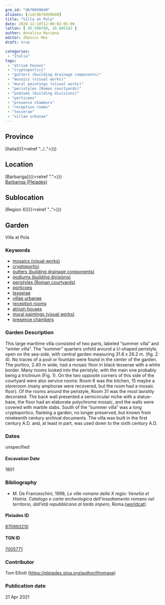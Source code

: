 ```yaml
---
gre_id: "db76049640"
aliases: [/id/db76049640]
title: "Villa at Pola"
date: 2020-12-10T12:00:02-05:00
latlon: [ 45.500780, 10.605182 ]
author: Annalisa Marzano
editor: Zhenrui Mei
draft: true

categories:
 - "Italia"
tags:
 - "atrium houses"
 - "cryptoportici"
 - "gutters (building drainage components)"
 - "mosaics (visual works)"
 - "mural paintings (visual works)"
 - "peristyles (Roman courtyards)"
 - "podiums (building divisions)"
 - "porticoes"
 - "presence chambers"
 - "reception rooms"
 - "tesserae"
 - "villae urbanae"
---
```


## Province

[Italia]({{<relref "../..">}})

<!--### Province Description-->

<!-- DESCRIPTION -->


## Location

[Barbariga]({{<relref ".">}}) \
[Barbariga (Pleiades)](https://pleiades.stoa.org/places/383781)

<!--### Location Description-->

<!-- LEAVE THIS BLANK FOR NOW -->

## Sublocation

[Region X]({{<relref "..">}})

<!--### Sublocation Description-->

<!-- DESCRIPTION -->


## Garden

Villa at Pola

### Keywords

- [mosaics (visual works)](http://vocab.getty.edu/page/aat/300015342)
- [cryptoportici](http://vocab.getty.edu/page/aat/300004295)
- [gutters (building drainage components)](http://vocab.getty.edu/page/aat/300052565)
- [podiums (building divisions)](http://vocab.getty.edu/page/aat/300000976)
- [peristyles (Roman courtyards)](http://vocab.getty.edu/page/aat/300004029)
- [porticoes](http://vocab.getty.edu/page/aat/300004145)
- [tesserae](http://vocab.getty.edu/page/aat/300010730)
- [villae urbanae](http://vocab.getty.edu/page/aat/300005520)
- [reception rooms](http://vocab.getty.edu/page/aat/300077176)
- [atrium houses](http://vocab.getty.edu/page/aat/300005451)
- [mural paintings (visual works)](http://vocab.getty.edu/page/aat/300033644)
- [presence chambers](http://vocab.getty.edu/page/aat/300004445)

### Garden Description

This large maritime villa consisted of two parts, labeled “summer villa” and “winter villa”.  The “summer” quarters unfold around a U-shaped peristyle, open on the sea-side, with central garden measuring 31.8 x 26.2 m. (fig. 2: 4). No traces of a pool or fountain were found in the center of the garden. The portico, 2.40 m wide, had a mosaic floor in black tesserae with a white border. Many rooms looked into the peristyle, with the main one probably being a triclinium (Fig. 1). On the two opposite corners of this side of the courtyard were also service rooms: Room 6 was the kitchen, 15 maybe a storeroom (many amphorae were recovered, but the room had a mosaic floor). Of the rooms around the peristyle, Room 31 was the most lavishly decorated. The back wall presented a semicircular niche with a statue-base, the floor had an elaborate polychrome mosaic, and the walls were covered with marble slabs.  South of the “summer villa” was a long cryptoportico, flanking a garden, no longer preserved, but known from nineteenth century archival documents. The villa was built in the first century A.D. and, at least in part, was used down to the sixth century A.D.

<!--### Maps-->

<!--
OLD WAY (DO NOT USE)
![alt_text](../../images/image_name.ext)
*CAPTION*

NEW WAY ↓↓↓↓
{{< image src="../image_name.ext" alt="ALT_TEXT" title="CAPTION" >}}
-->

<!--### Images-->


### Dates

unspecified

#### Excavation Date

1801

### Bibliography

* M. De Franceschini, 1998, *Le ville romane della X regio: Venetia et Histria. Catalogo e carta archeologica dell’insediamento romano nel territorio, dall’età repubblicana al tardo impero*, Roma.[(worldcat)](http://www.worldcat.org/oclc/1071842281)

<!--#### Periodo ID-->

<!-- [PERIODO_ID](https://pleiades.stoa.org/places/PLEIADES_ID) -->

#### Pleiades ID

[870993210](https://pleiades.stoa.org/places/870993210)

#### TGN ID

[7005771](http://vocab.getty.edu/page/tgn/7005771)

### Contributor

Tom Elliott (https://pleiades.stoa.org/author/thomase)

### Publication date


21 Apr 2021

<!--### Related articles-->

<!-- Links to other related articles. Leave blank for now -->
